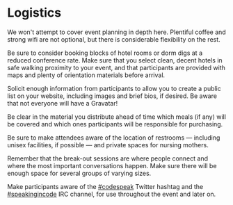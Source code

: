 # Logistics

We won't attempt to cover event planning in depth here. Plentiful coffee and strong wifi are not optional, but there is considerable flexibility on the rest.

Be sure to consider booking blocks of hotel rooms or dorm digs at a reduced conference rate. Make sure that you select clean, decent hotels in safe walking proximity to your event, and that participants are provided with maps and plenty of orientation materials before arrival.

Solicit enough information from participants to allow you to create a public list on your website, including images and brief bios, if desired. Be aware that not everyone will have a Gravatar!

Be clear in the material you distribute ahead of time which meals (if any) will be covered and which ones participants will be responsible for purchasing.

Be sure to make attendees aware of the location of restrooms — including unisex facilities, if possible — and private spaces for nursing mothers.

Remember that the break-out sessions are where people connect and where the
most important conversations happen. Make sure there will be enough space for
several groups of varying sizes.

Make participants aware of the [#codespeak][twitter] Twitter hashtag and the [#speakingincode][irc] IRC channel, for use throughout the event and later on.

[twitter]: https://twitter.com/search?q=%23codespeak
[irc]: http://webchat.freenode.net/?channels=%23codespeak&uio=d4
